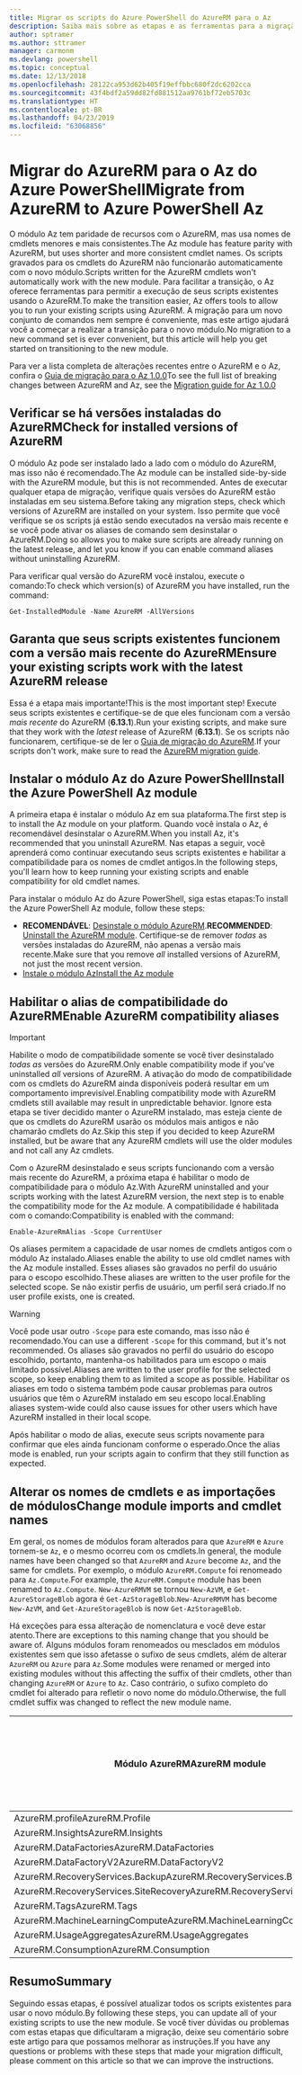 ```yaml
---
title: Migrar os scripts do Azure PowerShell do AzureRM para o Az
description: Saiba mais sobre as etapas e as ferramentas para a migração de scripts do módulo AzureRM para o novo módulo Az.
author: sptramer
ms.author: sttramer
manager: carmonm
ms.devlang: powershell
ms.topic: conceptual
ms.date: 12/13/2018
ms.openlocfilehash: 28122ca953d62b405f19effbbc680f2dc6202cca
ms.sourcegitcommit: 43f4bdf2a59dd82fd881512aa9761bf72eb5703c
ms.translationtype: HT
ms.contentlocale: pt-BR
ms.lasthandoff: 04/23/2019
ms.locfileid: "63068856"
---
```

# <a name="migrate-from-azurerm-to-azure-powershell-az"></a><span data-ttu-id="bab7e-103">Migrar do AzureRM para o Az do Azure PowerShell</span><span class="sxs-lookup"><span data-stu-id="bab7e-103">Migrate from AzureRM to Azure PowerShell Az</span></span>

<span data-ttu-id="bab7e-104">O módulo Az tem paridade de recursos com o AzureRM, mas usa nomes de cmdlets menores e mais consistentes.</span><span class="sxs-lookup"><span data-stu-id="bab7e-104">The Az module has feature parity with AzureRM, but uses shorter and more consistent cmdlet names.</span></span>
<span data-ttu-id="bab7e-105">Os scripts gravados para os cmdlets do AzureRM não funcionarão automaticamente com o novo módulo.</span><span class="sxs-lookup"><span data-stu-id="bab7e-105">Scripts written for the AzureRM cmdlets won't automatically work with the new module.</span></span> <span data-ttu-id="bab7e-106">Para facilitar a transição, o Az oferece ferramentas para permitir a execução de seus scripts existentes usando o AzureRM.</span><span class="sxs-lookup"><span data-stu-id="bab7e-106">To make the transition easier, Az offers tools to allow you to run your existing scripts using AzureRM.</span></span> <span data-ttu-id="bab7e-107">A migração para um novo conjunto de comandos nem sempre é conveniente, mas este artigo ajudará você a começar a realizar a transição para o novo módulo.</span><span class="sxs-lookup"><span data-stu-id="bab7e-107">No migration to a new command set is ever convenient, but this article will help you get started on transitioning to the new module.</span></span>

<span data-ttu-id="bab7e-108">Para ver a lista completa de alterações recentes entre o AzureRM e o Az, confira o [Guia de migração para o Az 1.0.0](migrate-az-1.0.0.md)</span><span class="sxs-lookup"><span data-stu-id="bab7e-108">To see the full list of breaking changes between AzureRM and Az, see the [Migration guide for Az 1.0.0](migrate-az-1.0.0.md)</span></span>

## <a name="check-for-installed-versions-of-azurerm"></a><span data-ttu-id="bab7e-109">Verificar se há versões instaladas do AzureRM</span><span class="sxs-lookup"><span data-stu-id="bab7e-109">Check for installed versions of AzureRM</span></span>

<span data-ttu-id="bab7e-110">O módulo Az pode ser instalado lado a lado com o módulo do AzureRM, mas isso não é recomendado.</span><span class="sxs-lookup"><span data-stu-id="bab7e-110">The Az module can be installed side-by-side with the AzureRM module, but this is not recommended.</span></span> <span data-ttu-id="bab7e-111">Antes de executar qualquer etapa de migração, verifique quais versões do AzureRM estão instaladas em seu sistema.</span><span class="sxs-lookup"><span data-stu-id="bab7e-111">Before taking any migration steps, check which versions of AzureRM are installed on your system.</span></span> <span data-ttu-id="bab7e-112">Isso permite que você verifique se os scripts já estão sendo executados na versão mais recente e se você pode ativar os aliases de comando sem desinstalar o AzureRM.</span><span class="sxs-lookup"><span data-stu-id="bab7e-112">Doing so allows you to make sure scripts are already running on the latest release, and let you know if you can enable command aliases without uninstalling AzureRM.</span></span>

<span data-ttu-id="bab7e-113">Para verificar qual versão do AzureRM você instalou, execute o comando:</span><span class="sxs-lookup"><span data-stu-id="bab7e-113">To check which version(s) of AzureRM you have installed, run the command:</span></span>

```powershell-interactive
Get-InstalledModule -Name AzureRM -AllVersions
```

## <a name="ensure-your-existing-scripts-work-with-the-latest-azurerm-release"></a><span data-ttu-id="bab7e-114">Garanta que seus scripts existentes funcionem com a versão mais recente do AzureRM</span><span class="sxs-lookup"><span data-stu-id="bab7e-114">Ensure your existing scripts work with the latest AzureRM release</span></span>

<span data-ttu-id="bab7e-115">Essa é a etapa mais importante!</span><span class="sxs-lookup"><span data-stu-id="bab7e-115">This is the most important step!</span></span> <span data-ttu-id="bab7e-116">Execute seus scripts existentes e certifique-se de que eles funcionam com a versão _mais recente_ do AzureRM (__6.13.1__).</span><span class="sxs-lookup"><span data-stu-id="bab7e-116">Run your existing scripts, and make sure that they work with the _latest_ release of AzureRM (__6.13.1__).</span></span> <span data-ttu-id="bab7e-117">Se os scripts não funcionarem, certifique-se de ler o [Guia de migração do AzureRM](/powershell/azure/azurerm/migration-guide.6.0.0).</span><span class="sxs-lookup"><span data-stu-id="bab7e-117">If your scripts don't work, make sure to read the [AzureRM migration guide](/powershell/azure/azurerm/migration-guide.6.0.0).</span></span>

## <a name="install-the-azure-powershell-az-module"></a><span data-ttu-id="bab7e-118">Instalar o módulo Az do Azure PowerShell</span><span class="sxs-lookup"><span data-stu-id="bab7e-118">Install the Azure PowerShell Az module</span></span>

<span data-ttu-id="bab7e-119">A primeira etapa é instalar o módulo Az em sua plataforma.</span><span class="sxs-lookup"><span data-stu-id="bab7e-119">The first step is to install the Az module on your platform.</span></span> <span data-ttu-id="bab7e-120">Quando você instala o Az, é recomendável desinstalar o AzureRM.</span><span class="sxs-lookup"><span data-stu-id="bab7e-120">When you install Az, it's recommended that you uninstall AzureRM.</span></span> <span data-ttu-id="bab7e-121">Nas etapas a seguir, você aprenderá como continuar executando seus scripts existentes e habilitar a compatibilidade para os nomes de cmdlet antigos.</span><span class="sxs-lookup"><span data-stu-id="bab7e-121">In the following steps, you'll learn how to keep running your existing scripts and enable compatibility for old cmdlet names.</span></span>

<span data-ttu-id="bab7e-122">Para instalar o módulo Az do Azure PowerShell, siga estas etapas:</span><span class="sxs-lookup"><span data-stu-id="bab7e-122">To install the Azure PowerShell Az module, follow these steps:</span></span>

* <span data-ttu-id="bab7e-123">__RECOMENDÁVEL__: [Desinstale o módulo AzureRM](/powershell/azure/uninstall-az-ps#uninstall-the-azurerm-module).</span><span class="sxs-lookup"><span data-stu-id="bab7e-123">__RECOMMENDED__: [Uninstall the AzureRM module](/powershell/azure/uninstall-az-ps#uninstall-the-azurerm-module).</span></span>
  <span data-ttu-id="bab7e-124">Certifique-se de remover _todas_ as versões instaladas do AzureRM, não apenas a versão mais recente.</span><span class="sxs-lookup"><span data-stu-id="bab7e-124">Make sure that you remove _all_ installed versions of AzureRM, not just the most recent version.</span></span>
* [<span data-ttu-id="bab7e-125">Instale o módulo Az</span><span class="sxs-lookup"><span data-stu-id="bab7e-125">Install the Az module</span></span>](install-az-ps.md)

## <a name="a-namealiasesenable-azurerm-compatibility-aliases"></a><span data-ttu-id="bab7e-126"><a name="aliases"/>Habilitar o alias de compatibilidade do AzureRM</span><span class="sxs-lookup"><span data-stu-id="bab7e-126"><a name="aliases"/>Enable AzureRM compatibility aliases</span></span> 

> [!IMPORTANT]
>
> <span data-ttu-id="bab7e-127">Habilite o modo de compatibilidade somente se você tiver desinstalado _todas as_ versões do AzureRM.</span><span class="sxs-lookup"><span data-stu-id="bab7e-127">Only enable compatibility mode if you've uninstalled _all_ versions of AzureRM.</span></span> <span data-ttu-id="bab7e-128">A ativação do modo de compatibilidade com os cmdlets do AzureRM ainda disponíveis poderá resultar em um comportamento imprevisível.</span><span class="sxs-lookup"><span data-stu-id="bab7e-128">Enabling compatibility mode with AzureRM cmdlets still available may result in unpredictable behavior.</span></span> <span data-ttu-id="bab7e-129">Ignore esta etapa se tiver decidido manter o AzureRM instalado, mas esteja ciente de que os cmdlets do AzureRM usarão os módulos mais antigos e não chamarão cmdlets do Az.</span><span class="sxs-lookup"><span data-stu-id="bab7e-129">Skip this step if you decided to keep AzureRM installed, but be aware that any AzureRM cmdlets will use the older modules and not call any Az cmdlets.</span></span>

<span data-ttu-id="bab7e-130">Com o AzureRM desinstalado e seus scripts funcionando com a versão mais recente do AzureRM, a próxima etapa é habilitar o modo de compatibilidade para o módulo Az.</span><span class="sxs-lookup"><span data-stu-id="bab7e-130">With AzureRM uninstalled and your scripts working with the latest AzureRM version, the next step is to enable the compatibility mode for the Az module.</span></span> <span data-ttu-id="bab7e-131">A compatibilidade é habilitada com o comando:</span><span class="sxs-lookup"><span data-stu-id="bab7e-131">Compatibility is enabled with the command:</span></span>

```powershell-interactive
Enable-AzureRmAlias -Scope CurrentUser
```

<span data-ttu-id="bab7e-132">Os aliases permitem a capacidade de usar nomes de cmdlets antigos com o módulo Az instalado.</span><span class="sxs-lookup"><span data-stu-id="bab7e-132">Aliases enable the ability to use old cmdlet names with the Az module installed.</span></span> <span data-ttu-id="bab7e-133">Esses aliases são gravados no perfil do usuário para o escopo escolhido.</span><span class="sxs-lookup"><span data-stu-id="bab7e-133">These aliases are written to the user profile for the selected scope.</span></span> <span data-ttu-id="bab7e-134">Se não existir perfis de usuário, um perfil será criado.</span><span class="sxs-lookup"><span data-stu-id="bab7e-134">If no user profile exists, one is created.</span></span>

> [!WARNING]
>
> <span data-ttu-id="bab7e-135">Você pode usar outro `-Scope` para este comando, mas isso não é recomendado.</span><span class="sxs-lookup"><span data-stu-id="bab7e-135">You can use a different `-Scope` for this command, but it's not recommended.</span></span> <span data-ttu-id="bab7e-136">Os aliases são gravados no perfil do usuário do escopo escolhido, portanto, mantenha-os habilitados para um escopo o mais limitado possível.</span><span class="sxs-lookup"><span data-stu-id="bab7e-136">Aliases are written to the user profile for the selected scope, so keep enabling them to as limited a scope as possible.</span></span> <span data-ttu-id="bab7e-137">Habilitar os aliases em todo o sistema também pode causar problemas para outros usuários que têm o AzureRM instalado em seu escopo local.</span><span class="sxs-lookup"><span data-stu-id="bab7e-137">Enabling aliases system-wide could also cause issues for other users which have AzureRM installed in their local scope.</span></span>

<span data-ttu-id="bab7e-138">Após habilitar o modo de alias, execute seus scripts novamente para confirmar que eles ainda funcionam conforme o esperado.</span><span class="sxs-lookup"><span data-stu-id="bab7e-138">Once the alias mode is enabled, run your scripts again to confirm that they still function as expected.</span></span> 

## <a name="change-module-imports-and-cmdlet-names"></a><span data-ttu-id="bab7e-139">Alterar os nomes de cmdlets e as importações de módulos</span><span class="sxs-lookup"><span data-stu-id="bab7e-139">Change module imports and cmdlet names</span></span>

<span data-ttu-id="bab7e-140">Em geral, os nomes de módulos foram alterados para que `AzureRM` e `Azure` tornem-se `Az`, e o mesmo ocorreu com os cmdlets.</span><span class="sxs-lookup"><span data-stu-id="bab7e-140">In general, the module names have been changed so that `AzureRM` and `Azure` become `Az`, and the same for cmdlets.</span></span>
<span data-ttu-id="bab7e-141">Por exemplo, o módulo `AzureRM.Compute` foi renomeado para `Az.Compute`.</span><span class="sxs-lookup"><span data-stu-id="bab7e-141">For example, the `AzureRM.Compute` module has been renamed to `Az.Compute`.</span></span> <span data-ttu-id="bab7e-142">`New-AzureRMVM` se tornou `New-AzVM`, e `Get-AzureStorageBlob` agora é `Get-AzStorageBlob`.</span><span class="sxs-lookup"><span data-stu-id="bab7e-142">`New-AzureRMVM` has become `New-AzVM`, and `Get-AzureStorageBlob` is now `Get-AzStorageBlob`.</span></span>

<span data-ttu-id="bab7e-143">Há exceções para essa alteração de nomenclatura e você deve estar atento.</span><span class="sxs-lookup"><span data-stu-id="bab7e-143">There are exceptions to this naming change that you should be aware of.</span></span> <span data-ttu-id="bab7e-144">Alguns módulos foram renomeados ou mesclados em módulos existentes sem que isso afetasse o sufixo de seus cmdlets, além de alterar `AzureRM` ou `Azure` para `Az`.</span><span class="sxs-lookup"><span data-stu-id="bab7e-144">Some modules were renamed or merged into existing modules without this affecting the suffix of their cmdlets, other than changing `AzureRM` or `Azure` to `Az`.</span></span> <span data-ttu-id="bab7e-145">Caso contrário, o sufixo completo do cmdlet foi alterado para refletir o novo nome do módulo.</span><span class="sxs-lookup"><span data-stu-id="bab7e-145">Otherwise, the full cmdlet suffix was changed to reflect the new module name.</span></span>

| <span data-ttu-id="bab7e-146">Módulo AzureRM</span><span class="sxs-lookup"><span data-stu-id="bab7e-146">AzureRM module</span></span> | <span data-ttu-id="bab7e-147">Módulo Az</span><span class="sxs-lookup"><span data-stu-id="bab7e-147">Az module</span></span> | <span data-ttu-id="bab7e-148">O sufixo do cmdlet foi alterado?</span><span class="sxs-lookup"><span data-stu-id="bab7e-148">Cmdlet suffix changed?</span></span> |
|----------------|-----------|------------------------|
| <span data-ttu-id="bab7e-149">AzureRM.profile</span><span class="sxs-lookup"><span data-stu-id="bab7e-149">AzureRM.Profile</span></span> | <span data-ttu-id="bab7e-150">Az.Accounts</span><span class="sxs-lookup"><span data-stu-id="bab7e-150">Az.Accounts</span></span> | <span data-ttu-id="bab7e-151">Sim</span><span class="sxs-lookup"><span data-stu-id="bab7e-151">Yes</span></span> |
| <span data-ttu-id="bab7e-152">AzureRM.Insights</span><span class="sxs-lookup"><span data-stu-id="bab7e-152">AzureRM.Insights</span></span> | <span data-ttu-id="bab7e-153">Az.Monitor</span><span class="sxs-lookup"><span data-stu-id="bab7e-153">Az.Monitor</span></span> | <span data-ttu-id="bab7e-154">Sim</span><span class="sxs-lookup"><span data-stu-id="bab7e-154">Yes</span></span> |
| <span data-ttu-id="bab7e-155">AzureRM.DataFactories</span><span class="sxs-lookup"><span data-stu-id="bab7e-155">AzureRM.DataFactories</span></span> | <span data-ttu-id="bab7e-156">Az.DataFactory</span><span class="sxs-lookup"><span data-stu-id="bab7e-156">Az.DataFactory</span></span> | <span data-ttu-id="bab7e-157">Sim</span><span class="sxs-lookup"><span data-stu-id="bab7e-157">Yes</span></span> |
| <span data-ttu-id="bab7e-158">AzureRM.DataFactoryV2</span><span class="sxs-lookup"><span data-stu-id="bab7e-158">AzureRM.DataFactoryV2</span></span> | <span data-ttu-id="bab7e-159">Az.DataFactory</span><span class="sxs-lookup"><span data-stu-id="bab7e-159">Az.DataFactory</span></span> | <span data-ttu-id="bab7e-160">Sim</span><span class="sxs-lookup"><span data-stu-id="bab7e-160">Yes</span></span> |
| <span data-ttu-id="bab7e-161">AzureRM.RecoveryServices.Backup</span><span class="sxs-lookup"><span data-stu-id="bab7e-161">AzureRM.RecoveryServices.Backup</span></span> | <span data-ttu-id="bab7e-162">Az.RecoveryServices</span><span class="sxs-lookup"><span data-stu-id="bab7e-162">Az.RecoveryServices</span></span> | <span data-ttu-id="bab7e-163">Não </span><span class="sxs-lookup"><span data-stu-id="bab7e-163">No</span></span> |
| <span data-ttu-id="bab7e-164">AzureRM.RecoveryServices.SiteRecovery</span><span class="sxs-lookup"><span data-stu-id="bab7e-164">AzureRM.RecoveryServices.SiteRecovery</span></span> | <span data-ttu-id="bab7e-165">Az.RecoveryServices</span><span class="sxs-lookup"><span data-stu-id="bab7e-165">Az.RecoveryServices</span></span> | <span data-ttu-id="bab7e-166">Não </span><span class="sxs-lookup"><span data-stu-id="bab7e-166">No</span></span> |
| <span data-ttu-id="bab7e-167">AzureRM.Tags</span><span class="sxs-lookup"><span data-stu-id="bab7e-167">AzureRM.Tags</span></span> | <span data-ttu-id="bab7e-168">Az.Resources</span><span class="sxs-lookup"><span data-stu-id="bab7e-168">Az.Resources</span></span> | <span data-ttu-id="bab7e-169">Não </span><span class="sxs-lookup"><span data-stu-id="bab7e-169">No</span></span> |
| <span data-ttu-id="bab7e-170">AzureRM.MachineLearningCompute</span><span class="sxs-lookup"><span data-stu-id="bab7e-170">AzureRM.MachineLearningCompute</span></span> | <span data-ttu-id="bab7e-171">Az.MachineLearning</span><span class="sxs-lookup"><span data-stu-id="bab7e-171">Az.MachineLearning</span></span> | <span data-ttu-id="bab7e-172">Não </span><span class="sxs-lookup"><span data-stu-id="bab7e-172">No</span></span> |
| <span data-ttu-id="bab7e-173">AzureRM.UsageAggregates</span><span class="sxs-lookup"><span data-stu-id="bab7e-173">AzureRM.UsageAggregates</span></span> | <span data-ttu-id="bab7e-174">Az.Billing</span><span class="sxs-lookup"><span data-stu-id="bab7e-174">Az.Billing</span></span> | <span data-ttu-id="bab7e-175">Não </span><span class="sxs-lookup"><span data-stu-id="bab7e-175">No</span></span> |
| <span data-ttu-id="bab7e-176">AzureRM.Consumption</span><span class="sxs-lookup"><span data-stu-id="bab7e-176">AzureRM.Consumption</span></span> | <span data-ttu-id="bab7e-177">Az.Billing</span><span class="sxs-lookup"><span data-stu-id="bab7e-177">Az.Billing</span></span> | <span data-ttu-id="bab7e-178">Não </span><span class="sxs-lookup"><span data-stu-id="bab7e-178">No</span></span> |

## <a name="summary"></a><span data-ttu-id="bab7e-179">Resumo</span><span class="sxs-lookup"><span data-stu-id="bab7e-179">Summary</span></span>

<span data-ttu-id="bab7e-180">Seguindo essas etapas, é possível atualizar todos os scripts existentes para usar o novo módulo.</span><span class="sxs-lookup"><span data-stu-id="bab7e-180">By following these steps, you can update all of your existing scripts to use the new module.</span></span> <span data-ttu-id="bab7e-181">Se você tiver dúvidas ou problemas com estas etapas que dificultaram a migração, deixe seu comentário sobre este artigo para que possamos melhorar as instruções.</span><span class="sxs-lookup"><span data-stu-id="bab7e-181">If you have any questions or problems with these steps that made your migration difficult, please comment on this article so that we can improve the instructions.</span></span>
